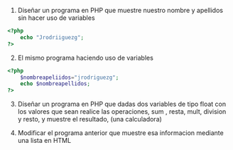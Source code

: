 1. Diseñar un programa en PHP que muestre nuestro nombre y apellidos sin hacer uso de variables 
```php
<?php
    echo "Jrodriiguezg";
?>
``` 

2. El mismo programa haciendo uso de variables 
```php
<?php
    $nombreapeliidos="jrodriguezg";
    echo $nombreapellidos;
?>
```
3. Diseñar un programa en PHP que dadas dos variables de tipo float con los valores que sean realice las operaciones, sum , resta, mult, division y resto, y muestre el resultado, (una calculadora)


4. Modificar el programa anterior que muestre esa informacion mediante una lista en HTML 



